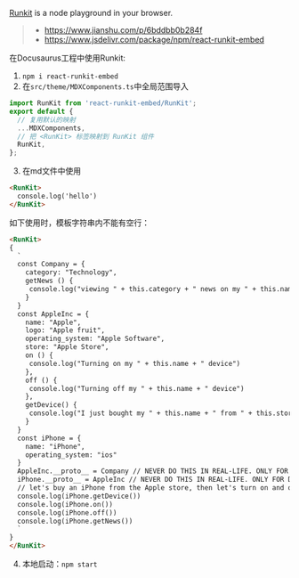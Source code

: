 [Runkit](https://runkit.com/) is a node playground in your browser.
>- https://www.jianshu.com/p/6bddbb0b284f
>- https://www.jsdelivr.com/package/npm/react-runkit-embed

在Docusaurus工程中使用Runkit:
1. `npm i react-runkit-embed`
2. 在`src/theme/MDXComponents.ts`中全局范围导入
```ts title="src/theme/MDXComponents.ts"
import RunKit from 'react-runkit-embed/RunKit';
export default {
  // 复用默认的映射
  ...MDXComponents,
  // 把 <RunKit> 标签映射到 RunKit 组件
  RunKit,
};
```
3. 在md文件中使用
```markdown
<RunKit>
  console.log('hello')
</RunKit>
```

如下使用时，模板字符串内不能有空行：
```markdown
<RunKit>
{
  `
  const Company = {
    category: "Technology",
    getNews () {
     console.log("viewing " + this.category + " news on my " + this.name + " device")
    }
  }
  const AppleInc = {
    name: "Apple",
    logo: "Apple fruit",
    operating_system: "Apple Software",
    store: "Apple Store",
    on () {
     console.log("Turning on my " + this.name + " device")
    },
    off () {
     console.log("Turning off my " + this.name + " device")
    },
    getDevice() {
     console.log("I just bought my " + this.name + " from " + this.store)
    }
  }
  const iPhone = {
    name: "iPhone",
    operating_system: "ios"
  }
  AppleInc.__proto__ = Company // NEVER DO THIS IN REAL-LIFE. ONLY FOR DEMONSTRATION PURPOSE
  iPhone.__proto__ = AppleInc // NEVER DO THIS IN REAL-LIFE. ONLY FOR DEMONSTRATION PURPOSE
  // let's buy an iPhone from the Apple store, then let's turn on and off our iPhone.
  console.log(iPhone.getDevice())
  console.log(iPhone.on())
  console.log(iPhone.off())
  console.log(iPhone.getNews())
  `
}
</RunKit>
```

4. 本地启动：`npm start`